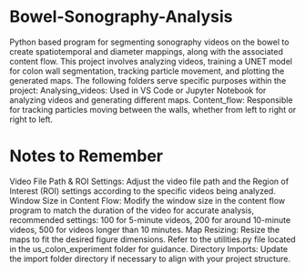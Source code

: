 # Bowel-Sonography-Analysis
Python based program for segmenting sonography videos on the bowel to create spatiotemporal and diameter mappings, along with the associated content flow.
This project involves analyzing videos, training a UNET model for colon wall segmentation, tracking particle movement, and plotting the generated maps. The following folders serve specific purposes within the project:
Analysing_videos: Used in VS Code or Jupyter Notebook for analyzing videos and generating different maps. Content_flow: Responsible for tracking particles moving between the walls, whether from left to right or right to left.
# Notes to Remember
Video File Path & ROI Settings: Adjust the video file path and the Region of Interest (ROI) settings according to the specific videos being analyzed.
Window Size in Content Flow: Modify the window size in the content flow program to match the duration of the video for accurate analysis, recommended settings: 100 for 5-minute videos, 200 for around 10-minute videos, 500 for videos longer than 10 minutes.
Map Resizing: Resize the maps to fit the desired figure dimensions. Refer to the utilities.py file located in the us_colon_experiment folder for guidance.
Directory Imports: Update the import folder directory if necessary to align with your project structure.
